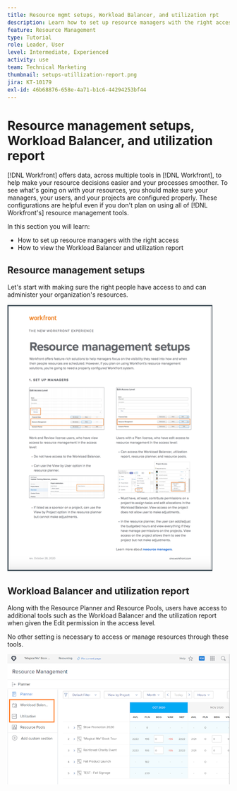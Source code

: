 ```yaml
---
title: Resource mgmt setups, Workload Balancer, and utilization rpt
description: Learn how to set up resource managers with the right access and how to view the workload balancer and utilization report.
feature: Resource Management
type: Tutorial
role: Leader, User
level: Intermediate, Experienced
activity: use
team: Technical Marketing
thumbnail: setups-utillization-report.png
jira: KT-10179
exl-id: 46b68876-658e-4a71-b1c6-44294253bf44
---
```

# Resource management setups, Workload Balancer, and utilization report

[!DNL Workfront] offers data, across multiple tools in [!DNL Workfront], to help make your resource decisions easier and your processes smoother. To see what's going on with your resources, you should make sure your managers, your users, and your projects are configured properly. These configurations are helpful even if you don't plan on using all of [!DNL Workfront's] resource management tools.

In this section you will learn:

* How to set up resource managers with the right access
* How to view the Workload Balancer and utilization report

## Resource management setups

Let's start with making sure the right people have access to and can administer your organization's resources. 

<!Download the guide for step-by-step instructions.>

![Resource management setups one pager](assets/rm_setup01.png)


## Workload Balancer and utilization report

Along with the Resource Planner and Resource Pools, users have access to additional tools such as the Workload Balancer and the utilization report when given the Edit permission in the access level.

No other setting is necessary to access or manage resources through these tools.

![Workload balancer with utilization report](assets/rm_setup02.png)
